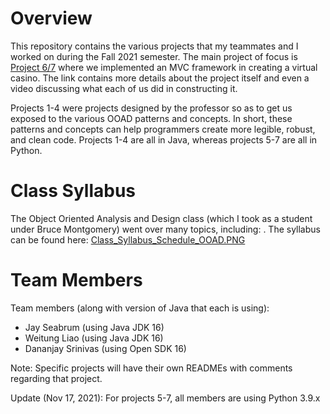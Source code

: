 # Overview
This repository contains the various projects that my teammates and I worked on during the Fall 2021 semester.  The main project of focus is [Project 6/7](https://github.com/xjseabrum/LING5448-OOAD/tree/main/Project6) where we implemented an MVC framework in creating a virtual casino.  The link contains more details about the project itself and even a video discussing what each of us did in constructing it.  

Projects 1-4 were projects designed by the professor so as to get us exposed to the various OOAD patterns and concepts.  In short, these patterns and concepts can help programmers create more legible, robust, and clean code.  Projects 1-4 are all in Java, whereas projects 5-7 are all in Python. 

# Class Syllabus
The Object Oriented Analysis and Design class (which I took as a student under Bruce Montgomery) went over many topics, including:  .  The syllabus can be found here: [Class_Syllabus_Schedule_OOAD.PNG](https://github.com/xjseabrum/LING5448-OOAD/blob/main/Class_Syllabus_Schedule_OOAD.PNG)

# Team Members

Team members (along with version of Java that each is using):

- Jay Seabrum (using Java JDK 16)
- Weitung Liao (using Java JDK 16)
- Dananjay Srinivas (using Open SDK 16)

Note: Specific projects will have their own READMEs with comments regarding that project.

Update (Nov 17, 2021): For projects 5-7, all members are using Python 3.9.x




